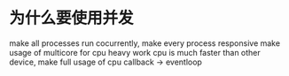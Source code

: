# 为什么要使用并发

<!--
ID: b32694d2-f652-4775-b9f9-e4421d7aec66
Status: draft
Date: 2017-05-30T12:54:00
Modified: 2020-05-16T12:01:42
wp_id: 519
-->

make all processes run cocurrently, make every process responsive
make usage of multicore for cpu heavy work
cpu is much faster than other device, make full usage of cpu
callback -> eventloop